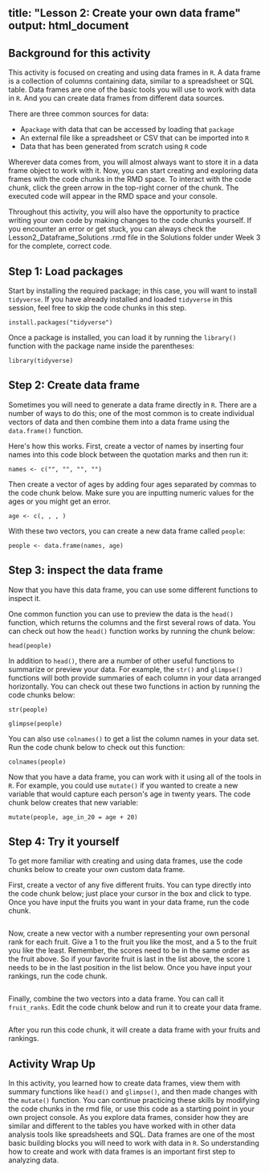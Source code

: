 title: "Lesson 2: Create your own data frame"
output: html_document
---

## Background for this activity
This activity is focused on creating and using data frames in `R`. A data frame is a collection of columns containing data, similar to a spreadsheet or SQL table. Data frames are one of the basic tools you will use to work with data in `R`. And you can create data frames from different data sources.  

There are three common sources for data:

- A`package` with data that can be accessed by loading that `package`
- An external file like a spreadsheet or CSV that can be imported into `R`
- Data that has been generated from scratch using `R` code

Wherever data comes from, you will almost always want to store it in a data frame object to work with it. Now, you can start creating and exploring data frames with the code chunks in the RMD space. To interact with the code chunk, click the green arrow in the top-right corner of the chunk. The executed code will appear in the RMD space and your console.

Throughout this activity, you will also have the opportunity to practice writing your own code by making changes to the code chunks yourself. If you encounter an error or get stuck, you can always check the Lesson2_Dataframe_Solutions .rmd file in the Solutions folder under Week 3 for the complete, correct code.

## Step 1: Load packages

Start by installing the required package; in this case, you will want to install `tidyverse`. If you have already installed and loaded `tidyverse` in this session, feel free to skip the code chunks in this step.

```{r}
install.packages("tidyverse")
```

Once a package is installed, you can load it by running the `library()` function with the package name inside the parentheses:

```{r}
library(tidyverse)
```

## Step 2: Create data frame

Sometimes you will need to generate a data frame directly in `R`. There are a number of ways to do this; one of the most common is to create individual vectors of data and then combine them into a data frame using the `data.frame()` function.

Here's how this works. First, create a vector of names by inserting four names into this code block between the quotation marks and then run it:

```{r}
names <- c("", "", "", "")
```

Then create a vector of ages by adding four ages separated by commas to the code chunk below. Make sure you are inputting numeric values for the ages or you might get an error. 

```{r}
age <- c(, , , )
```

With these two vectors, you can create a new data frame called `people`:

```{r}
people <- data.frame(names, age)
```

## Step 3: inspect the data frame

Now that you have this data frame, you can use some different functions to inspect it.

One common function you can use to preview the data is the `head()` function, which returns the columns and the first several rows of data. You can check out how the `head()` function works by running the chunk below:

```{r}
head(people)
```

In addition to `head()`, there are a number of other useful functions to summarize or preview your data. For example, the `str()` and `glimpse()` functions will both provide summaries of each column in your data arranged horizontally. You can check out these two functions in action by running the code chunks below:

```{r}
str(people)
```

```{r}
glimpse(people)
```

You can also use `colnames()` to get a list the column names in your data set. Run the code chunk below to check out this function:

```{r}
colnames(people)
```

Now that you have a data frame, you can work with it using all of the tools in `R`. For example, you could use `mutate()` if you wanted to create a new variable that would capture each person's age in twenty years. The code chunk below creates that new variable:

```{r}
mutate(people, age_in_20 = age + 20)
```


## Step 4: Try it yourself

To get more familiar with creating and using data frames, use the code chunks below to create your own custom data frame. 

First, create a vector of any five different fruits. You can type directly into the code chunk below; just place your cursor in the box and click to type. Once you have input the fruits you want in your data frame, run the code chunk.

```{r}

```

Now, create a new vector with a number representing your own personal rank for each fruit. Give a 1 to the fruit you like the most, and a 5 to the fruit you like the least. Remember, the scores need to be in the same order as the fruit above. So if your favorite fruit is last in the list above, the score `1` needs to be in the last position in the list below. Once you have input your rankings, run the code chunk.

```{r}

```

Finally, combine the two vectors into a data frame. You can call it `fruit_ranks`. Edit the code chunk below and run it to create your data frame.

```{r}

```

After you run this code chunk, it will create a data frame with your fruits and rankings.  

## Activity Wrap Up
In this activity, you learned how to create data frames, view them with summary functions like `head()` and `glimpse()`, and then made changes with the `mutate()` function. You can continue practicing these skills by modifying the code chunks in the rmd file, or use this code as a starting point in your own project console. As you explore data frames, consider how they are similar and different to the tables you have worked with in other data analysis tools like spreadsheets and SQL. Data frames are one of the most basic building blocks you will need to work with data in `R`. So understanding how to create and work with data frames is an important first step to analyzing data.  

